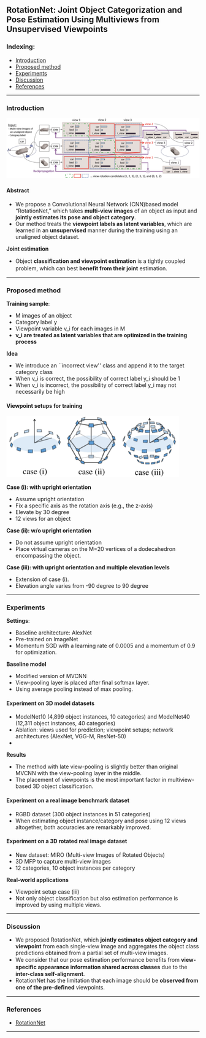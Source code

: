 ## RotationNet: Joint Object Categorization and Pose Estimation Using Multiviews from Unsupervised Viewpoints

### Indexing:
- [Introduction](#Introduction)
- [Proposed method](#Proposed-method)
- [Experiments](#Experiments)
- [Discussion](#Discussion)
- [References](#References)

---
### Introduction

<img src="https://github.com/qiuyue1993/Notes/blob/master/Multi-View-Representation/images/Paper_Summarize-RotationNet-Framework.png" width="800" hegiht="300" align=center/>

#### Abstract
- We propose a Convolutional Neural Network (CNN)based model “RotationNet,” which takes **multi-view images** of an object as input and **jointly estimates its pose and object category**.
- Our method treats the **viewpoint labels as latent variables**, which are learned in an **unsupervised** manner during the training using an unaligned object dataset. 

**Joint estimation**
- Object **classiﬁcation and viewpoint estimation** is a tightly coupled problem, which can best **beneﬁt from their joint** estimation. 

---
### Proposed method
**Training sample**:
- M images of an object
- Category label y 
- Viewpoint variable v_i for each images in M
- **v_i are treated as latent variables that are optimized in the training process**

**Idea**
- We introduce an ``incorrect view'' class and append it to the target category class
- When v_i is correct, the possibility of correct label y_i should be 1
- When v_i is incorrect, the possibility of correct label y_i may not necessarily be high

#### Viewpoint setups for training

<img src="https://github.com/qiuyue1993/Notes/blob/master/Multi-View-Representation/images/Paper_Summarize-RotationNet-Viewpoints.png" width="450" hegiht="150" align=center/>

**Case (i): with upright orientation**
- Assume upright orientation
- Fix a specific axis as the rotation axis (e.g., the z-axis)
- Elevate by 30 degree
- 12 views for an object

**Case (ii): w/o upright orientation**
- Do not assume upright orientation
- Place virtual cameras on the M=20 vertices of a dodecahedron encompassing the object.

**Case (iii): with upright orientation and multiple elevation levels**
- Extension of case (i).
- Elevation angle varies from -90 degree to 90 degree

---
### Experiments
**Settings**:
- Baseline architecture: AlexNet
- Pre-trained on ImageNet
- Momentum SGD with a learning rate of 0.0005 and a momentum of 0.9 for optimization.

**Baseline model**
- Modified version of MVCNN
- View-pooling layer is placed after final softmax layer.
- Using average pooling instead of  max pooling.

#### Experiment on 3D model datasets
- ModelNet10 (4,899 object instances, 10 categories) and ModelNet40 (12,311 object instances, 40 categories)
- Ablation: views used for prediction; viewpoint setups; network architectures (AlexNet, VGG-M, ResNet-50)
- 

**Results**
- The method with late view-pooling is slightly better than original MVCNN with the view-pooling layer in the middle.
- The placement of viewpoints is the most important factor in multiview-based 3D object classification.

#### Experiment on a real image benchmark dataset
- RGBD dataset (300 object instances in 51 categories)
- When estimating object instance/category and pose using 12 views altogether, both accuracies are remarkably improved.

#### Experiment on a 3D rotated real image dataset
- New dataset: MIRO (Multi-view Images of Rotated Objects)
- 3D MFP to capture multi-view images
- 12 categories, 10 object instances per category

**Real-world applications**
- Viewpoint setup case (iii)
- Not only object classification but also estimation performance is improved by using multiple views.

---
### Discussion
- We proposed RotationNet, which **jointly estimates object category and viewpoint** from each single-view image and aggregates the object class predictions obtained from a partial set of multi-view images.
- We consider that our pose estimation performance beneﬁts from **view-speciﬁc appearance information shared across classes** due to the **inter-class self-alignment**. 
- RotationNet has the limitation that each image should be **observed from one of the pre-deﬁned** viewpoints. 
---
### References
- [RotationNet](https://arxiv.org/pdf/1603.06208.pdf)

---
